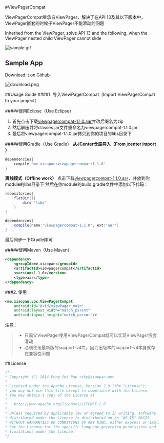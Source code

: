 #ViewPagerCompat

ViewPagerCompat继承自ViewPager，解决了在API 13及其以下版本中，ViewPager嵌套的时候子ViewPager不能滑动的问题

Inherited from the ViewPager, solve API 13 and the following, when the ViewPager nested child ViewPager cannot slide

![sample.gif](https://github.com/xiaopansky/ViewPagerCompat/raw/master/releases/sample.gif)

## Sample App
[Download it on Github](https://github.com/xiaopansky/ViewPagerCompat/raw/master/releases/sample-1.1.0.apk)

![download.png](https://github.com/xiaopansky/ViewPagerCompat/raw/master/releases/download.png)

##Usage Guide
####1. 导入ViewPagerCompat（Import ViewPagerCompat to your project）

#####使用Eclipse（Use Eclipse）
1. 首先点击下载[viewpagercompat-1.1.0.aar](https://github.com/xiaopansky/ViewPagerCompat/raw/master/releases/viewpagercompat-1.1.0.aar)并改后缀名为zip
2. 然后解压并将classes.jar文件重命名为viewpagercompat-1.1.0.jar
3. 最后将viewpagercompat-1.1.0.jar拷贝到你的项目的libs目录下

#####使用Gradle（Use Gradle）
**从JCenter仓库导入（From jcenter import ）**

```groovy
dependencies{
	compile 'me.xiaopan:viewpagercompat:1.1.0'
}
```

**离线模式（Offline work）**
点击下载[viewpagercompat-1.1.0.aar](https://github.com/xiaopansky/ViewPagerCompat/raw/master/releases/viewpagercompat-1.1.0.aar)，并放到你module的libs目录下
然后在你module的build.gradle文件中添加以下代码：
```groovy
repositories{
    flatDir(){
        dirs 'libs'
    }
}

dependencies{
    compile(name:'viewpagercompat-1.1.0', ext:'aar')
}
```
最后同步一下Gradle即可

#####使用Maven（Use Maven）
```xml
<dependency>
	<groupId>me.xiaopan</groupId>
	<artifactId>viewpagercompat</artifactId>
	<version>1.1.0</version>
	<type>aar</type>
</dependency>
```

###2. 使用
```xml
<me.xiaopan.vpc.ViewPagerCompat
    android:id="@+id/viewPager_main"
    android:layout_width="match_parent"
    android:layout_height="match_parent"/>
```

注意：
>* 只需父ViewPager使用ViewPagerCompat就可以实现ViewPager嵌套滑动
>* 必须使用最新版的support-v4库，因为旧版本的support-v4本身就存在兼容性问题

##License
```java
/*
* Copyright (C) 2014 Peng fei Pan <sky@xiaopan.me>
*
* Licensed under the Apache License, Version 2.0 (the "License");
* you may not use this file except in compliance with the License.
* You may obtain a copy of the License at
*
*   http://www.apache.org/licenses/LICENSE-2.0
*
* Unless required by applicable law or agreed to in writing, software
* distributed under the License is distributed on an "AS IS" BASIS,
* WITHOUT WARRANTIES OR CONDITIONS OF ANY KIND, either express or implied.
* See the License for the specific language governing permissions and
* limitations under the License.
*/
```
